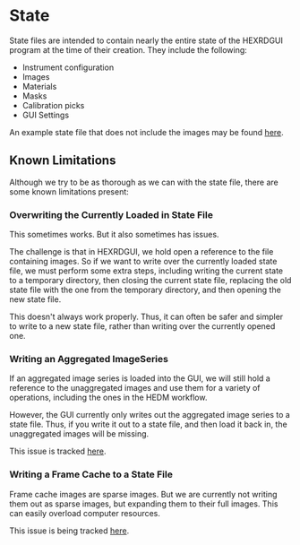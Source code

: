 # State

State files are intended to contain nearly the entire state of the HEXRDGUI program
at the time of their creation. They include the following:

* Instrument configuration
* Images
* Materials
* Masks
* Calibration picks
* GUI Settings

An example state file that does not include the images may be found
[here](https://github.com/HEXRD/examples/blob/master/NIST_ruby/multiruby_dexelas/include/dexelas_id3a_20200130.h5).

## Known Limitations

Although we try to be as thorough as we can with the state file, there are some known
limitations present:

### Overwriting the Currently Loaded in State File

This sometimes works. But it also sometimes has issues.

The challenge is that in HEXRDGUI, we hold open a reference to the file containing
images. So if we want to write over the currently loaded state file, we must
perform some extra steps, including writing the current state to a temporary
directory, then closing the current state file, replacing the old state file with
the one from the temporary directory, and then opening the new state file.

This doesn't always work properly. Thus, it can often be safer and simpler to write to
a new state file, rather than writing over the currently opened one.

### Writing an Aggregated ImageSeries

If an aggregated image series is loaded into the GUI, we will still hold a reference
to the unaggregated images and use them for a variety of operations, including the
ones in the HEDM workflow.

However, the GUI currently only writes out the aggregated image series to a state
file. Thus, if you write it out to a state file, and then load it back in, the
unaggregated images will be missing.

This issue is tracked [here](https://github.com/HEXRD/hexrdgui/issues/1122).

### Writing a Frame Cache to a State File

Frame cache images are sparse images. But we are currently not writing them out as
sparse images, but expanding them to their full images. This can easily overload
computer resources.

This issue is being tracked [here](https://github.com/HEXRD/hexrdgui/issues/1401).
